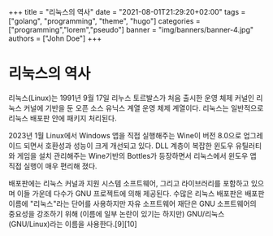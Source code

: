 +++
title = "리눅스의 역사"
date = "2021-08-01T21:29:20+02:00"
tags = ["golang", "programming", "theme", "hugo"]
categories = ["programming","lorem","pseudo"]
banner = "img/banners/banner-4.jpg"
authors = ["John Doe"]
+++

# 리눅스의 역사
리눅스(Linux)는 1991년 9월 17일 리누스 토르발스가 처음 출시한 운영 체제 커널인 리눅스 커널에 기반을 둔 오픈 소스 유닉스 계열 운영 체제 계열이다. 리눅스는 일반적으로 리눅스 배포판 안에 패키지 처리된다.

2023년 1월 Linux에서 Windows 앱을 직접 실행해주는 Wine이 버전 8.0으로 업그레이드 되면서 호환성과 성능이 크게 개선되고 있다. DLL 계층이 복잡한 윈도우 유틸러티와 게임을 설치 관리해주는 Wine기반의 Bottles가 등장하면서 리눅스에서 윈도우 앱 직접 실행이 매우 편리해 졌다.

배포판에는 리눅스 커널과 지원 시스템 소프트웨어, 그리고 라이브러리를 포함하고 있으며 이들 가운데 다수가 GNU 프로젝트에 의해 제공된다. 수많은 리눅스 배포판은 배포판 이름에 "리눅스"라는 단어를 사용하지만 자유 소프트웨어 재단은 GNU 소프트웨어의 중요성을 강조하기 위해 (이름에 일부 논란이 있기는 하지만) GNU/리눅스(GNU/Linux)라는 이름을 사용한다.[9][10]
